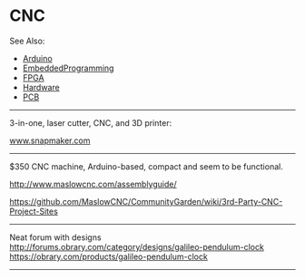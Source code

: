 # CNC

See Also:

  - [Arduino](Arduino.md)
  - [EmbeddedProgramming](EmbeddedProgramming.md)
  - [FPGA](FPGA.md)
  - [Hardware](Hardware.md)
  - [PCB](PCB.md)

---

3-in-one, laser cutter, CNC, and 3D printer:

www.snapmaker.com

---

$350 CNC machine, Arduino-based, compact and seem to be functional.

http://www.maslowcnc.com/assemblyguide/

https://github.com/MaslowCNC/CommunityGarden/wiki/3rd-Party-CNC-Project-Sites

---

Neat forum with designs
http://forums.obrary.com/category/designs/galileo-pendulum-clock
https://obrary.com/products/galileo-pendulum-clock

---

